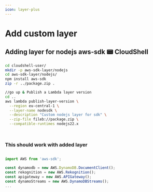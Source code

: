 ```yaml
---
icon: layer-plus
---
```


# Add custom layer

## Adding layer for nodejs aws-sdk 📟 CloudShell

```bash
cd cloudshell-user/
mkdir -p aws-sdk-layer/nodejs
cd aws-sdk-layer/nodejs/
npm install aws-sdk
zip -r ../package.zip .

//go up & Publish a Lambda layer version 
cd ..
aws lambda publish-layer-version \
  --region eu-central-1 \
  --layer-name nodesdk \
  --description "Custom nodejs layer for sdk" \
  --zip-file fileb://package.zip \
  --compatible-runtimes nodejs22.x




```

### This should work with added layer

```javascript

import AWS from 'aws-sdk';

const dynamodb = new AWS.DynamoDB.DocumentClient();
const rekognition = new AWS.Rekognition();
const apigateway = new AWS.APIGateway();
const dynamoStreams = new AWS.DynamoDBStreams();
...
```





